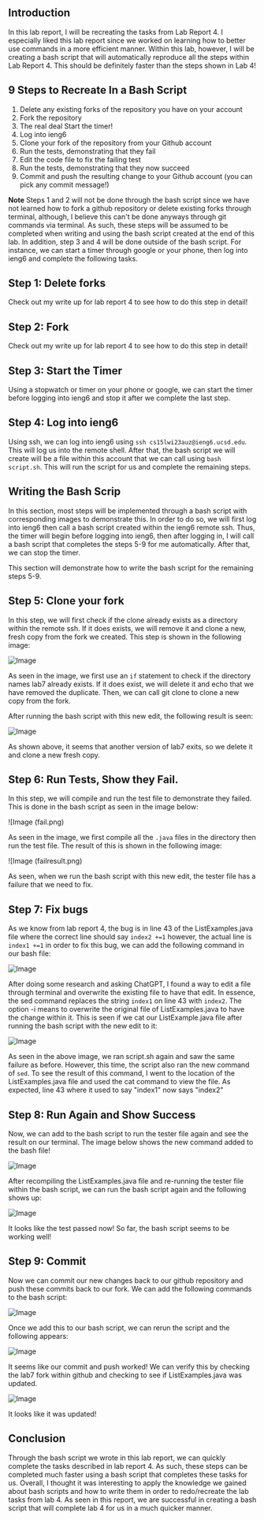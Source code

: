 Introduction
---
In this lab report, I will be recreating the tasks from Lab Report 4. I especially liked this lab report since we worked on learning how to better use commands in a more efficient manner. Within this lab, however, I will be creating a bash script that will automatically reproduce all the steps within Lab Report 4. This should be definitely faster than the steps shown in Lab 4! 

9 Steps to Recreate In a Bash Script
---
1. Delete any existing forks of the repository you have on your account
2. Fork the repository
3. The real deal Start the timer!
4. Log into ieng6
5. Clone your fork of the repository from your Github account
6. Run the tests, demonstrating that they fail
7. Edit the code file to fix the failing test
8. Run the tests, demonstrating that they now succeed
9. Commit and push the resulting change to your Github account (you can pick any commit message!)

**Note**
Steps 1 and 2 will not be done through the bash script since we have not learned how to fork a github repository or delete existing forks through terminal, although, I believe this can't be done anyways through git commands via terminal. As such, these steps will be assumed to be completed when writing and using the bash script created at the end of this lab. In addition, step 3 and 4 will be done outside of the bash script. For instance, we can start a timer through google or your phone, then log into ieng6 and complete the following tasks.

Step 1: Delete forks 
---
Check out my write up for lab report 4 to see how to do this step in detail!

Step 2: Fork
---
Check out my write up for lab report 4 to see how to do this step in detail!

Step 3: Start the Timer
---
Using a stopwatch or timer on your phone or google, we can start the timer before logging into ieng6 and stop it after we complete the last step.

Step 4: Log into ieng6
---
Using ssh, we can log into ieng6 using `ssh cs15lwi23auz@ieng6.ucsd.edu`. This will log us into the remote shell. After that, the bash script we will create will be a file within this account that we can call using `bash script.sh`. This will run the script for us and complete the remaining steps.

Writing the Bash Scrip
---
In this section, most steps will be implemented through a bash script with corresponding images to demonstrate this. In order to do so, we will first log into ieng6 then call a bash script created within the ieng6 remote ssh. Thus, the timer will begin before logging into ieng6, then after logging in, I will call a bash script that completes the steps 5-9 for me automatically. After that, we can stop the timer.

This section will demonstrate how to write the bash script for the remaining steps 5-9. 

Step 5: Clone your fork
---
In this step, we will first check if the clone already exists as a directory within the remote ssh. If it does exists, we will remove it and clone a new, fresh copy from the fork we created. This step is shown in the following image:

![Image](clone.png)

As seen in the image, we first use an `if` statement to check if the directory names lab7 already exists. If it does exist, we will delete it and echo that we have removed the duplicate. Then, we can call git clone to clone a new copy from the fork. 

After running the bash script with this new edit, the following result is seen:

![Image](cloneresult.png)

As shown above, it seems that another version of lab7 exits, so we delete it and clone a new fresh copy. 

Step 6: Run Tests, Show they Fail.
---
In this step, we will compile and run the test file to demonstrate they failed. This is done in the bash script as seen in the image below:

![Image (fail.png)

As seen in the image, we first compile all the `.java` files in the directory then run the test file. The result of this is shown in the following image:

![Image (failresult.png)

As seen, when we run the bash script with this new edit, the tester file has a failure that we need to fix.

Step 7: Fix bugs
---
As we know from lab report 4, the bug is in line 43 of the ListExamples.java file where the correct line should say `index2 +=1` however, the actual line is `index1 +=1` in order to fix this bug, we can add the following command in our bash file:

![Image](bug.png)

After doing some research and asking ChatGPT, I found a way to edit a file through terminal and overwrite the existing file to have that edit. In essence, the sed command replaces the string `index1` on line 43 with `index2`. The option -i means to overwrite the original file of ListExamples.java to have the change within it. This is seen if we cat our ListExample.java file after running the bash script with the new edit to it:

![Image](bugresult.png)

As seen in the above image, we ran script.sh again and saw the same failure as before. However, this time, the script also ran the new command of `sed`. To see the result of this command, I went to the location of the ListExamples.java file and used the cat command to view the file. As expected, line 43 where it used to say "index1" now says "index2"

Step 8: Run Again and Show Success
---
Now, we can add to the bash script to run the tester file again and see the result on our terminal. The image below shows the new command added to the bash file!

![Image](fix.png)

After recompiling the ListExamples.java file and re-running the tester file within the bash script, we can run the bash script again and the following shows up:

![Image](fixresult.png)

It looks like the test passed now! So far, the bash script seems to be working well!

Step 9: Commit
---
Now we can commit our new changes back to our github repository and push these commits back to our fork. We can add the following commands to the bash script:

![Image](commit.png)

Once we add this to our bash script, we can rerun the script and the following appears:

![Image](commitresult.png)

It seems like our commit and push worked! We can verify this by checking the lab7 fork within github and checking to see if ListExamples.java was updated. 

![Image](pushProof.png)

It looks like it was updated!

Conclusion
---
Through the bash script we wrote in this lab report, we can quickly complete the tasks described in lab report 4. As such, these steps can be completed much faster using a bash script that completes these tasks for us. Overall, I thought it was interesting to apply the knowledge we gained about bash scripts and how to write them in order to redo/recreate the lab tasks from lab 4. As seen in this report, we are successful in creating a bash script that will complete lab 4 for us in a much quicker manner.
